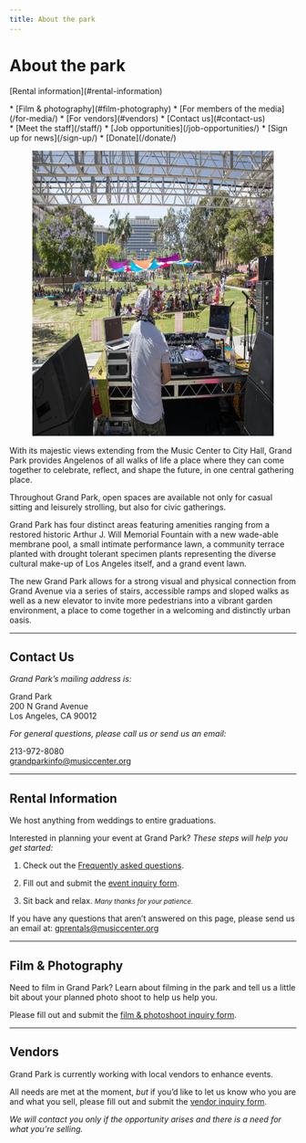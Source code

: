 ```yaml
---
title: About the park
---
```


About the park
==============

<div></div>

<p class="action" markdown="1">
[Rental information](#rental-information)
</p>

<nav markdown="1">
*   [Film & photography](#film-photography)
*   [For members of the media](/for-media/)
*   [For vendors](#vendors)
*   [Contact us](#contact-us)
</nav>

<nav markdown="1">
*   [Meet the staff](/staff/)
*   [Job opportunities](/job-opportunities/)
*   [Sign up for news](/sign-up/)
*   [Donate](/donate/)
</nav>

<figure>
  <img src="/uploads/sunday-sessions-1.jpg" alt="Sunday Sessions August 2018 crowd shot" height="500" />
</figure>

With its majestic views extending from the Music Center to City Hall, Grand Park provides Angelenos of all walks of life a place where they can come together to celebrate, reflect, and shape the future, in one central gathering place.

Throughout Grand Park, open spaces are available not only for casual sitting and leisurely strolling, but also for civic gatherings.

Grand Park has four distinct areas featuring amenities ranging from a restored historic Arthur J. Will Memorial Fountain with a new wade-able membrane pool, a small intimate performance lawn, a community terrace planted with drought tolerant specimen plants representing the diverse cultural make-up of Los Angeles itself, and a grand event lawn.

The new Grand Park allows for a strong visual and physical connection from Grand Avenue via a series of stairs, accessible ramps and sloped walks as well as a new elevator to invite more pedestrians into a vibrant garden environment, a place to come together in a welcoming and distinctly urban oasis.

* * *

<!--
With its majestic views extending from the Music Center to City Hall, Grand Park provides Angelenos of all walks of life a place where they can come together to celebrate, reflect, and shape the future, in one central gathering place.

<nav markdown="1">
*   [Meet the Staff](https://grandparkla.org/meet-the-staff-jobs/)
*   [Awards & Press](https://grandparkla.org/media/)
*   [Brand Partnerships](#partnerships)
*   [Hold an Event](#hold-an-event)
*   [Film & Photography](https://grandparkla.org/contact/)
*   [Job Openings](https://grandparkla.org/meet-the-staff-jobs/)
*   [Contact Us](https://grandparkla.org/contact/)
*   [Donate](https://grandparkla.org/donate/)
</nav>
-->


<!--
Meet the Staff
--------------
-->


Contact Us
----------

_Grand Park’s mailing address is:_

Grand Park  
200 N Grand Avenue  
Los Angeles, CA 90012

_For general questions, please call us or send us an email:_

213-972-8080  
[grandparkinfo@musiccenter.org](mailto:grandparkinfo@musiccenter.org)


* * *

Rental Information
------------------

We host anything from weddings to entire graduations. 

Interested in planning your event at Grand Park? _These steps will help you get started:_

1. Check out the [Frequently asked questions](/uploads/faqs-january-2016.pdf).

2. Fill out and submit the [event inquiry form](https://docs.google.com/forms/d/1dbi1DBdRRkFe5EzJ7tjhtt9VPhrnaVtFtNTQiEffYvY/viewform?usp=send_form).

3. Sit back and relax. <small><i>Many thanks for your patience.</i></small>

If you have any questions that aren’t answered on this page, please send us an email at: [gprentals@musiccenter.org](mailto:gprentals@musiccenter.org)


* * *

Film & Photography <a id="film-photography"></a>
------------------

Need to film in Grand Park? Learn about filming in the park and tell us a little bit about your planned photo shoot to help us help you.

Please fill out and submit the [film & photoshoot inquiry form](https://docs.google.com/forms/d/1WXV1JURZdfIIjBqFqwSWOQ8pyboJRp9_0M_zUio4QiE/viewform).


* * *

Vendors
------------------

Grand Park is currently working with local vendors to enhance events.

All needs are met at the moment, _but_ if you’d like to let us know who you are and what you sell, please fill out and submit the [vendor inquiry form](https://docs.google.com/forms/d/1nETieVIcp_6Ijb_waW-UNpZO08NzK0wS7KmAkdJ98TE/viewform).

_We will contact you only if the opportunity arises and there is a need for what you’re selling._
